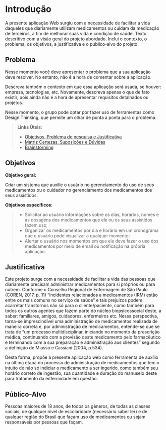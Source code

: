 # Introdução

A presente aplicação Web surgiu com a necessidade de facilitar a vida daqueles que diariamente utilizam medicamentos ou cuidam da medicação de terceiros, a fim de melhorar suas vida e condição de saúde. 
Texto descritivo com a visão geral do projeto abordado. Inclui o contexto, o problema, os objetivos, a justificativa e o público-alvo do projeto.

## Problema
Nesse momento você deve apresentar o problema que a sua aplicação deve  resolver. No entanto, não é a hora de comentar sobre a aplicação.

Descreva também o contexto em que essa aplicação será usada, se  houver: empresa, tecnologias, etc. Novamente, descreva apenas o que de  fato existir, pois ainda não é a hora de apresentar requisitos  detalhados ou projetos.

Nesse momento, o grupo pode optar por fazer uso  de ferramentas como Design Thinking, que permite um olhar de ponta a ponta para o problema.

> **Links Úteis**:
> - [Objetivos, Problema de pesquisa e Justificativa](https://medium.com/@versioparole/objetivos-problema-de-pesquisa-e-justificativa-c98c8233b9c3)
> - [Matriz Certezas, Suposições e Dúvidas](https://medium.com/educa%C3%A7%C3%A3o-fora-da-caixa/matriz-certezas-suposi%C3%A7%C3%B5es-e-d%C3%BAvidas-fa2263633655)
> - [Brainstorming](https://www.euax.com.br/2018/09/brainstorming/)

## Objetivos

**Objetivo geral:**

Criar um sistema que auxilie o usuário no gerenciamento do uso de seus medicamentos ou o cuidador no gerenciamento dos medicamentos dos seus assistidos.

**Objetivos específicos:**

> - Solicitar ao usuário informações sobre os dias, horários, nomes e as dosagens dos medicamentos que ele ou os seus assistidos fazem uso;
> - Organizar os medicamentos por dia e horário em um cronograma que o usuário pode visualizar a qualquer momento;
> - Alertar o usuário nos momentos em que ele deve fazer o uso dos medicamentos por meio de email ou notificação na própria aplicação.

## Justificativa

Este projeto surge com a necessidade de facilitar a vida das pessoas que diariamente precisam administrar medicamentos para si próprios ou para outrem. Conforme o Conselho Regional de Enfermagem de São Paulo (COREN, 2017, p. 11) “incidentes relacionados a medicamentos (IRM) estão entre os mais comuns no serviço de saúde” e tais prejuízos podem acarretar transtornos não só para o cliente/paciente, como também para todos os outros agentes que fazem parte do núcleo biopsicossocial deste, a saber: familiares, amigos, cuidadores, enfermeiros etc. Nessa perspectiva, torna-se imprescindível uma administração de medicamentos realizada de maneira correta e, por administração de medicamentos, entende-se que se trata de “um processo multidisciplinar, iniciando no momento da prescrição médica, continuando com a provisão deste medicamento pelo farmacêutico e terminando com a sua preparação e administração aos clientes” segundo a definição de Miasso e Cassiani (2004, p.534). 

Desta forma, propõe a presente aplicação web como ferramenta de auxílio na última etapa do processo de administração de medicamentos que tem o intuito de não só indiciar o medicamento a ser ingerido, como também seu horário correto de ingestão, sua quantidade e duração do manuseio deste para tratamento da enfermidade em questão.  

## Público-Alvo

Pessoas maiores de 18 anos, de todos os gêneros, de todas as classes sociais, de qualquer nível de escolaridade (necessário saber ler) e de qualquer região do Brasil que façam uso de medicamentos ou sejam responsáveis por pessoas que façam.
